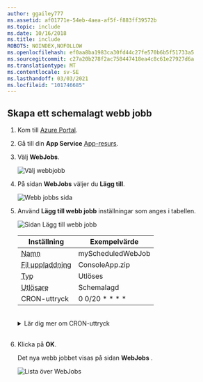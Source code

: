 ```yaml
---
author: ggailey777
ms.assetid: af01771e-54eb-4aea-af5f-f883ff39572b
ms.topic: include
ms.date: 10/16/2018
ms.title: include
ROBOTS: NOINDEX,NOFOLLOW
ms.openlocfilehash: ef0aa8ba1983ca30fd44c27fe570b6b5f51733a5
ms.sourcegitcommit: c27a20b278f2ac758447418ea4c8c61e27927d6a
ms.translationtype: MT
ms.contentlocale: sv-SE
ms.lasthandoff: 03/03/2021
ms.locfileid: "101746685"
---
```

## <a name="create-a-scheduled-webjob"></a><a name="CreateScheduledCRON"></a> Skapa ett schemalagt webb jobb


1. Kom till [Azure Portal](https://portal.azure.com).
1. Gå till din **App Service** <abbr title="Din app-resurs kan vara en webbapp, en API-app eller en mobilapp.">App-resurs</abbr>.
1. Välj **WebJobs**.

   ![Välj webbjobb](../media/web-sites-create-web-jobs/select-webjobs.png)

1. På sidan **WebJobs** väljer du **Lägg till**.

    ![Webb jobbs sida](../media/web-sites-create-web-jobs/wjblade.png)

1. Använd **Lägg till webb jobb** inställningar som anges i tabellen.

    ![Sidan Lägg till webb jobb](../media/web-sites-create-web-jobs/addwjscheduled.png)
    
    | Inställning      | Exempelvärde   |
    | ------------ | ----------------- | 
    | <abbr title="Ett namn som är unikt inom en App Service-app. Måste börja med en bokstav eller en siffra och får inte innehålla specialtecken förutom `-` och `_` .">Namn</a> | myScheduledWebJob |  |
    | <abbr title="En *zip* -fil som innehåller din körbara fil eller skript fil samt alla stödfiler som behövs för att köra programmet eller skriptet.">Fil uppladdning</abbr> | ConsoleApp.zip |
    | <abbr title="Typerna omfattar kontinuerlig, utlöst.">Typ</abbr> | Utlöses |
    | <abbr title="Aktivera funktionen Always on för att schemalägga arbetet på ett tillförlitligt sätt. Always On är bara tillgängligt på pris nivåerna Basic, standard och Premium.">Utlösare</a> | Schemalagd |
    | CRON-uttryck</a> | 0 0/20 * * * * | 
    
    <br>
    
    <details>
     <summary>Lär dig mer om CRON-uttryck</summary>
     <a name="#ncrontab-expressions"></a>
    
     Du kan ange ett [NCRONTAB-uttryck](../../azure-functions/functions-bindings-timer.md#ncrontab-expressions) i portalen eller inkludera en `settings.job` fil i roten av din webb jobb *. zip* -fil, som i följande exempel:
     
     ```json
     {
         "schedule": "0 */15 * * * *"
     }
     ```
     
     Mer information finns i [Schemalägga ett utlöst webb jobb](../webjobs-dotnet-deploy-vs.md#scheduling-a-triggered-webjob).
     
     [!INCLUDE [webjobs-cron-timezone-note](../../../includes/webjobs-cron-timezone-note.md)]
     </details>
     <br>

1. Klicka på **OK**.

    Det nya webb jobbet visas på sidan **WebJobs** .
    
    ![Lista över WebJobs](../media/web-sites-create-web-jobs/listallwebjobs.png)
